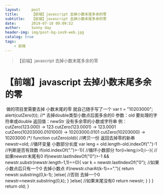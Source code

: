 ```yaml
---
layout:     post
title:      【前端】javascript 去掉小数末尾多余的零
subtitle:   【前端】javascript 去掉小数末尾多余的零
date:       2019-07-18 09:09:52
author:     Sunny day
header-img: img/post-bg-ios9-web.jpg
catalog: true
tags:
    - 前端
---
```


>【前端】javascript 去掉小数末尾多余的零

# 【前端】javascript 去掉小数末尾多余的零


 做的项目里需要去掉 小数末尾的零 就自己随手写了一个
var t = "10203000"; alert(cutZero(t)); //* 去掉double类型小数点后面多余的0 参数：old 要处理的字符串或double 返回值：newStr 没有多余零的小数或字符串 例： cutZero(123.000) -> 123 cutZero(123.0001) -> 123.0001 cutZero(10203000.0101000) -> 10203000.0101 cutZero(10203000) -> 10203000 /*/ function cutZero(old){ //拷贝一份 返回去掉零的新串 newstr=old; //循环变量 小数部分长度 var leng = old.length-old.indexOf(".")-1 //判断是否有效数 if(old.indexOf(".")>-1){ //循环小数部分 for(i=leng;i>0;i--){ //如果newstr末尾有0 if(newstr.lastIndexOf("0")>-1 && newstr.substr(newstr.length-1,1)==0){ var k = newstr.lastIndexOf("0"); //如果小数点后只有一个0 去掉小数点 if(newstr.charAt(k-1)=="."){ return newstr.substring(0,k-1); }else{ //否则 去掉一个0 newstr=newstr.substring(0,k); } }else{ //如果末尾没有0 return newstr; } } } return old; }

 


